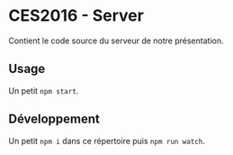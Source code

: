 # CES2016 - Server

Contient le code source du serveur de notre présentation.

## Usage

Un petit `npm start`.

## Développement

Un petit `npm i` dans ce répertoire puis `npm run watch`.